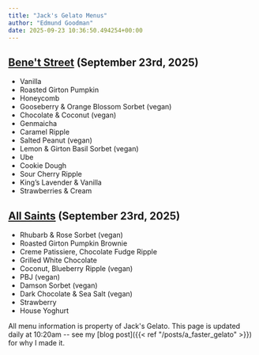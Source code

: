 ```yaml
---
title: "Jack's Gelato Menus"
author: "Edmund Goodman"
date: 2025-09-23 10:36:50.494254+00:00
---
```


## [Bene't Street](https://www.jacksgelato.com/bene-t-street-menu) (September 23rd, 2025)

- Vanilla
- Roasted Girton Pumpkin
- Honeycomb
- Gooseberry & Orange Blossom Sorbet (vegan)
- Chocolate & Coconut (vegan)
- Genmaicha
- Caramel Ripple
- Salted Peanut (vegan)
- Lemon & Girton Basil Sorbet (vegan)
- Ube
- Cookie Dough
- Sour Cherry Ripple
- King’s Lavender & Vanilla
- Strawberries & Cream


## [All Saints](https://www.jacksgelato.com/all-saints-menu) (September 23rd, 2025)

- Rhubarb & Rose Sorbet (vegan)
- Roasted Girton Pumpkin Brownie
- Creme Patissiere, Chocolate Fudge Ripple
- Grilled White Chocolate
- Coconut, Blueberry Ripple (vegan)
- PBJ (vegan)
- Damson Sorbet (vegan)
- Dark Chocolate & Sea Salt (vegan)
- Strawberry
- House Yoghurt

All menu information is property of Jack's Gelato. This page is
updated daily at 10:20am -- see my
[blog post]({{< ref "/posts/a_faster_gelato" >}}) for why I made it.
